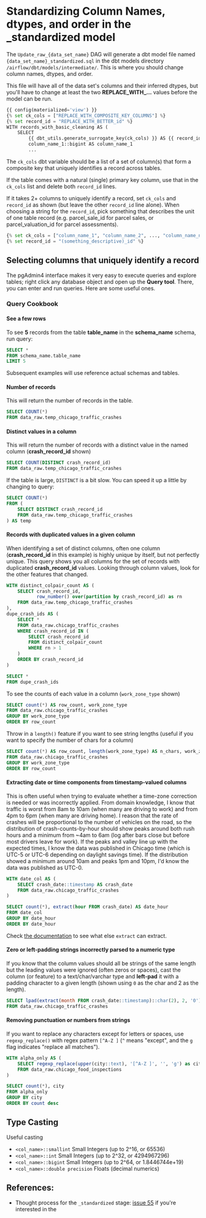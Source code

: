 
# Standardizing Column Names, dtypes, and order in the _standardized model

The `Update_raw_{data_set_name}` DAG will generate a dbt model file named `{data_set_name}_standardized.sql` in the dbt models directory `/airflow/dbt/models/intermediate/`. This is where you should change column names, dtypes, and order.

This file will have all of the data set's columns and their inferred dtypes, but you'll have to change at least the two **REPLACE_WITH_...** values before the model can be run. 

```python
{{ config(materialized='view') }}
{% set ck_cols = ["REPLACE_WITH_COMPOSITE_KEY_COLUMNS"] %}
{% set record_id = "REPLACE_WITH_BETTER_id" %}
WITH records_with_basic_cleaning AS (
	SELECT
        {{ dbt_utils.generate_surrogate_key(ck_cols) }} AS {{ record_id }}
		column_name_1::bigint AS column_name_1
		...
```

The `ck_cols` dbt variable should be a list of a set of column(s) that form a composite key that uniquely identifies a record across tables.

If the table comes with a natural (single) primary key column, use that in the `ck_cols` list and delete both `record_id` lines.

If it takes 2+ columns to uniquely identify a record, set `ck_cols` and `record_id` as shown (but leave the other `record_id` line alone). When choosing a string for the `record_id`, pick something that describes the unit of one table record (e.g. parcel_sale_id for parcel sales, or parcel_valuation_id for parcel assessments).

```python
{% set ck_cols = ["column_name_1", "column_name_2", ..., "column_name_n"] %}
{% set record_id = "(something_descriptive)_id" %}
```

## Selecting columns that uniquely identify a record 

The pgAdmin4 interface makes it very easy to execute queries and explore tables; right click any database object and open up the **Query tool**. There, you can enter and run queries. Here are some useful ones.

### Query Cookbook

#### See a few rows

To see **5** records from the table **table_name** in the **schema_name** schema, run query: 

```sql
SELECT *
FROM schema_name.table_name
LIMIT 5
```

Subsequent examples will use reference actual schemas and tables.

#### Number of records

This will return the number of records in the table.

```sql
SELECT COUNT(*)
FROM data_raw.temp_chicago_traffic_crashes
```

#### Distinct values in a column

This will return the number of records with a distinct value in the named column (**crash_record_id** shown)

```sql
SELECT COUNT(DISTINCT crash_record_id)
FROM data_raw.temp_chicago_traffic_crashes
```

If the table is large, `DISTINCT` is a bit slow. You can speed it up a little by changing to query:

```sql
SELECT COUNT(*)
FROM (
	SELECT DISTINCT crash_record_id
	FROM data_raw.temp_chicago_traffic_crashes
) AS temp
```

#### Records with duplicated values in a given column

When identifying a set of distinct columns, often one column (**crash_record_id** in this example) is highly unique by itself, but not perfectly unique. This query shows you all columns for the set of records with duplicated **crash_record_id** values. Looking through column values, look for the other features that changed. 

```sql
WITH distinct_colpair_count AS (
	SELECT crash_record_id, 
		   row_number() over(partition by crash_record_id) as rn
	FROM data_raw.temp_chicago_traffic_crashes
),
dupe_crash_ids AS (
	SELECT *
	FROM data_raw.chicago_traffic_crashes
	WHERE crash_record_id IN (
		SELECT crash_record_id
		FROM distinct_colpair_count
		WHERE rn > 1
	)
	ORDER BY crash_record_id
)

SELECT *
FROM dupe_crash_ids
```

To see the counts of each value in a column (`work_zone_type` shown)
```sql
SELECT count(*) AS row_count, work_zone_type 
FROM data_raw.chicago_traffic_crashes
GROUP BY work_zone_type
ORDER BY row_count
```

Throw in a `length()` feature if you want to see string lengths (useful if you want to specify the number of chars for a column)

```sql
SELECT count(*) AS row_count, length(work_zone_type) AS n_chars, work_zone_type 
FROM data_raw.chicago_traffic_crashes
GROUP BY work_zone_type
ORDER BY row_count
```

#### Extracting date or time components from timestamp-valued columns

This is often useful when trying to evaluate whether a time-zone correction is needed or was incorrectly applied. From domain knowledge, I know that traffic is worst from 8am to 10am (when many are driving to work) and from 4pm to 6pm (when many are driving home). I reason that the rate of crashes will be proportional to the number of vehicles on the road, so the distribution of crash-counts-by-hour should show peaks around both rush hours and a minimum from ~4am to 6am (log after bars close but before most drivers leave for work). If the peaks and valley line up with the expected times, I know the data was published in Chicago time (which is UTC-5 or UTC-6 depending on daylight savings time). If the distribution showed a minimum around 10am and peaks 1pm and 10pm, I'd know the data was published as UTC-0.

```sql
WITH date_col AS (
	SELECT crash_date::timestamp AS crash_date
	FROM data_raw.chicago_traffic_crashes
)

SELECT count(*), extract(hour FROM crash_date) AS date_hour
FROM date_col
GROUP BY date_hour
ORDER BY date_hour
```

Check [the documentation](https://www.postgresql.org/docs/current/functions-datetime.html#FUNCTIONS-DATETIME-EXTRACT) to see what else `extract` can extract.


#### Zero or left-padding strings incorrectly parsed to a numeric type

If you know that the column values should all be strings of the same length but the leading values were ignored (often zeros or spaces), cast the column (or feature) to a text/char/varchar type and **left-pad** it with a padding character to a given length (shown using `0` as the char and 2 as the length).

```sql
SELECT lpad(extract(month FROM crash_date::timestamp)::char(2), 2, '0') AS crash_month
FROM data_raw.chicago_traffic_crashes
```

#### Removing punctuation or numbers from strings

If you want to replace any characters except for letters or spaces, use `regexp_replace()` with regex pattern `[^A-Z ]` (`^` means "except", and the `g` flag indicates "replace all matches").

```sql
WITH alpha_only AS (
	SELECT regexp_replace(upper(city::text), '[^A-Z ]', '', 'g') as city
	FROM data_raw.chicago_food_inspections
)

SELECT count(*), city
FROM alpha_only
GROUP BY city
ORDER BY count desc
```


## Type Casting

Useful casting

* `<col_name>::smallint` Small Integers (up to 2^16, or 65536)
* `<col_name>::int` Small Integers (up to 2^32, or 4294967296)
* `<col_name>::bigint` Small Integers (up to 2^64, or 1.8446744e+19)
* `<col_name>::double precision` Floats (decimal numerics)


## References:
* Thought process for the `_standardized` stage: [issue 55](https://github.com/MattTriano/analytics_data_where_house/issues/55) if you're interested in the  